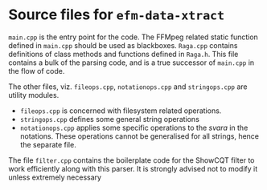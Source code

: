 # Source files for `efm-data-xtract`

`main.cpp` is the entry point for the code. The FFMpeg related static function defined in `main.cpp` should be used as blackboxes.
`Raga.cpp` contains definitions of class methods and functions defined in `Raga.h`. This file contains a bulk of the parsing code, and is a true successor of `main.cpp` in the flow of code.

The other files, viz. `fileops.cpp`, `notationops.cpp` and `stringops.cpp` are utility modules.
- `fileops.cpp` is concerned with filesystem related operations.
- `stringops.cpp` defines some general string operations
- `notationops.cpp` applies some specific operations to the _svara_ in the notations. These operations cannot be generalised for all strings, hence the separate file.

The file `filter.cpp` contains the boilerplate code for the ShowCQT filter to work efficiently along with this parser. It is strongly advised not to modify it unless extremely necessary
